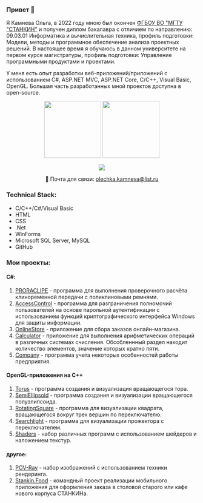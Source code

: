 ### Привет 👋 

Я Камнева Ольга, в 2022 году мною был окончен [ФГБОУ ВО "МГТУ "СТАНКИН"](https://stankin.ru) и получен диплом бакалавра с отличием по направлению: 09.03.01 Информатика и вычислительная техника, профиль подготовки: Модели, методы и программное обеспечение анализа проектных решений. В настоящее время я обучаюсь в данном университете на первом курсе магистратуры, профиль подготовки: Управление программными продуктами и проектами.

У меня есть опыт разработки веб-приложений/приложений с использованием C#, ASP.NET MVC, ASP.NET Core, C/C++, Visual Basic, OpenGL. Большая часть разработанных мной проектов доступна в open-source.

<p align='center'>
   <a href="https://github-readme-stats.vercel.app/api?username=kamneva&show_icons=true&count_private=true">
       <img height=150 src="https://github-readme-stats.vercel.app/api?username=kamneva&show_icons=true&count_private=true"/></a>
   <a href="https://github.com/kamneva/github-readme-stats">
       <img height=150 src="https://github-readme-stats.vercel.app/api/top-langs/?username=kamneva&layout=compact"/></a>
</p>

<p align='center'>
   <a href="https://t.me/blue_oleander">
       <img src="https://img.shields.io/badge/Telegram-2CA5E0?style=for-the-badge&logo=telegram&logoColor=white"/>
   </a>
<p align='center'>
  📧 Почта для связи: <a href='mailto:olechka.kamneva@list.ru'>olechka.kamneva@list.ru</a>
</p>

### Technical Stack:
* C/C++/C#/Visual Basic
* HTML
* CSS
* .Net
* WinForms
* Microsoft SQL Server, MySQL
* GitHub

### Мои проекты:
#### C#:
1. [PRORACLIPE](https://github.com/kamneva/PRORACLIPE) - программа для выполнения проверочного расчёта клиноременной передачи с поликлиновыми ремнями.
2. [AccessСontrol](https://github.com/kamneva/access_control) - программа для разграничения полномочий пользователей на основе парольной аутентификации с использованием функций криптографического интерфейса Windows для защиты информации.
3. [OnlineStore](https://github.com/kamneva/online-store) - приложение для сбора заказов онлайн-магазина.
4. [Calculator](https://github.com/kamneva/calculator) - приложение для выполнения арифметических операций в различных системах счисления. Обсобленнный раздел находит количество элементов, значение которых кратно пяти. 
5. [Company](https://github.com/kamneva/company) - программа учета некоторых особенностей работы предприятия.

#### OpenGL-приложения на С++
1. [Torus](https://github.com/kamneva/OpenGL/tree/torus) - программа создания и визуализация вращающегося тора.
2. [SemiEllipsoid](https://github.com/kamneva/OpenGL/tree/semi-ellipsoid) - программа создания и визуализации вращающегося полуэлипсоида.
3. [RotatingSquare](https://github.com/kamneva/OpenGL/tree/square-rotation) - программа для визуализации квадрата, вращающегося вокруг трех вершин по переключателю.
4. [Searchlight](https://github.com/kamneva/OpenGL/tree/searchlight) - программа для визуализации прожектора с переключателем.
5. [Shaders](https://github.com/kamneva/OpenGL/tree/shaders) - набор различных программ с использованием шейдеров и наложением текстур.

#### другое:
1. [POV-Ray](https://github.com/kamneva/POV-Ray) - набор изображений с использованием техники рендеринга.
2. [Stankin.Food](https://github.com/kamneva/StankinFood) - командный проект реализации мобильного приложения для оформления заказа в столовой старого или кафе нового корпуса СТАНКИНа.
